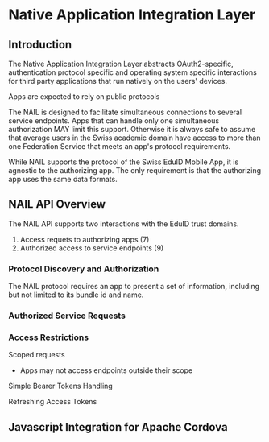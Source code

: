# Native Application Integration Layer

## Introduction

The Native Application Integration Layer abstracts OAuth2-specific, authentication protocol specific and operating system specific interactions for third party applications that run natively on the users' devices.

Apps are expected to rely on public protocols

The NAIL is designed to facilitate simultaneous connections to several service endpoints. Apps that can handle only one simultaneous authorization MAY limit this support. Otherwise it is always safe to assume that average users in the Swiss academic domain have access to more than one Federation Service that meets an app's protocol requirements.

While NAIL supports the protocol of the Swiss EduID Mobile App, it is agnostic to the authorizing app. The only requirement is that the authorizing app uses the same data formats.

## NAIL API Overview

The NAIL API supports two interactions with the EduID trust domains.

1. Access requets to authorizing apps (7)
2. Authorized access to service endpoints (9)

### Protocol Discovery and Authorization

The NAIL protocol requires an app to present a set of information, including but not limited to its bundle id and name.

### Authorized Service Requests

### Access Restrictions

Scoped requests

- Apps may not access endpoints outside their scope

Simple Bearer Tokens Handling

Refreshing Access Tokens


## Javascript Integration for Apache Cordova

